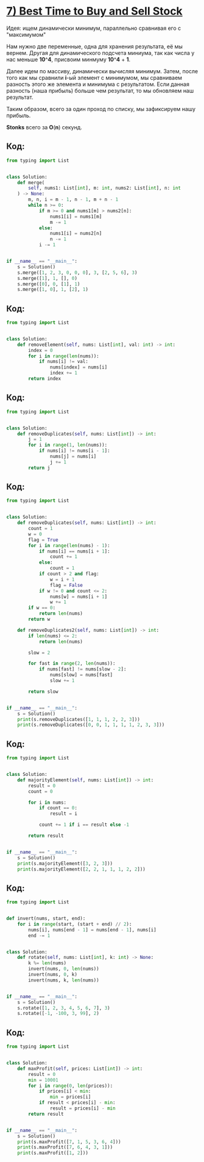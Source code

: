 # [**7) Best Time to Buy and Sell Stock**](https://leetcode.com/problems/best-time-to-buy-and-sell-stock/description/)

Идея: ищем динамически минимум, параллельно сравнивая его с "максимумом"

Нам нужно две переменные, одна для хранения результата, её мы вернем. Другая для динамического подсчета миниума, так как числа у нас меньше **10**^**4**, присвоим минмуму **10**^**4** + **1**.

Далее идем по массиву, динамически вычисляя минимум. Затем, после того как мы сравнили **i**-ый элемент с минимумом, мы сравниваем разность этого же элемента и минимума с результатом. Если данная разность (наша прибыль) больше чем результат, то мы обновляем наш результат.

Таким образом, всего за один проход по списку, мы зафиксируем нашу прибыль.

**Stonks** всего за **O**(**n**) секунд.

## Код:
```python
from typing import List


class Solution:
    def merge(
        self, nums1: List[int], m: int, nums2: List[int], n: int
    ) -> None:
        m, n, i = m - 1, n - 1, m + n - 1
        while n >= 0:
            if m >= 0 and nums1[m] > nums2[n]:
                nums1[i] = nums1[m]
                m -= 1
            else:
                nums1[i] = nums2[n]
                n -= 1
            i -= 1


if __name__ == "__main__":
    s = Solution()
    s.merge([1, 2, 3, 0, 0, 0], 3, [2, 5, 6], 3)
    s.merge([1], 1, [], 0)
    s.merge([0], 0, [1], 1)
    s.merge([1, 0], 1, [2], 1)

```

## Код:
```python
from typing import List


class Solution:
    def removeElement(self, nums: List[int], val: int) -> int:
        index = 0
        for i in range(len(nums)):
            if nums[i] != val:
                nums[index] = nums[i]
                index += 1
        return index

```

## Код:
```python
from typing import List


class Solution:
    def removeDuplicates(self, nums: List[int]) -> int:
        j = 1
        for i in range(1, len(nums)):
            if nums[i] != nums[i - 1]:
                nums[j] = nums[i]
                j += 1
        return j

```

## Код:
```python
from typing import List


class Solution:
    def removeDuplicates(self, nums: List[int]) -> int:
        count = 1
        w = 0
        flag = True
        for i in range(len(nums) - 1):
            if nums[i] == nums[i + 1]:
                count += 1
            else:
                count = 1
            if count > 2 and flag:
                w = i + 1
                flag = False
            if w != 0 and count <= 2:
                nums[w] = nums[i + 1]
                w += 1
        if w == 0:
            return len(nums)
        return w

    def removeDuplicates2(self, nums: List[int]) -> int:
        if len(nums) <= 2:
            return len(nums)

        slow = 2

        for fast in range(2, len(nums)):
            if nums[fast] != nums[slow - 2]:
                nums[slow] = nums[fast]
                slow += 1

        return slow


if __name__ == "__main__":
    s = Solution()
    print(s.removeDuplicates([1, 1, 1, 2, 2, 3]))
    print(s.removeDuplicates([0, 0, 1, 1, 1, 1, 2, 3, 3]))

```

## Код:
```python
from typing import List


class Solution:
    def majorityElement(self, nums: List[int]) -> int:
        result = 0
        count = 0

        for i in nums:
            if count == 0:
                result = i

            count += 1 if i == result else -1

        return result


if __name__ == "__main__":
    s = Solution()
    print(s.majorityElement([3, 2, 3]))
    print(s.majorityElement([2, 2, 1, 1, 1, 2, 2]))

```

## Код:
```python
from typing import List


def invert(nums, start, end):
    for i in range(start, (start + end) // 2):
        nums[i], nums[end - 1] = nums[end - 1], nums[i]
        end -= 1


class Solution:
    def rotate(self, nums: List[int], k: int) -> None:
        k %= len(nums)
        invert(nums, 0, len(nums))
        invert(nums, 0, k)
        invert(nums, k, len(nums))


if __name__ == "__main__":
    s = Solution()
    s.rotate([1, 2, 3, 4, 5, 6, 7], 3)
    s.rotate([-1, -100, 3, 99], 2)

```

## Код:
```python
from typing import List


class Solution:
    def maxProfit(self, prices: List[int]) -> int:
        result = 0
        min = 10001
        for i in range(0, len(prices)):
            if prices[i] < min:
                min = prices[i]
            if result < prices[i] - min:
                result = prices[i] - min
        return result


if __name__ == "__main__":
    s = Solution()
    print(s.maxProfit([7, 1, 5, 3, 6, 4]))
    print(s.maxProfit([7, 6, 4, 3, 1]))
    print(s.maxProfit([1, 2]))

```

